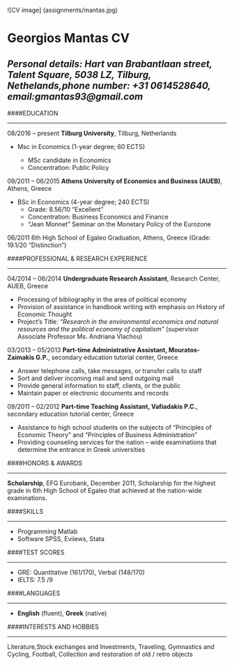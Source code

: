 ![CV image] (assignments/mantas.jpg)

Georgios Mantas CV
====================
_Personal details: Hart van Brabantlaan street, Talent Square, 5038 LZ, Tilburg, Nethelands,phone number: +31 0614528640, email:gmantas93@gmail.com_
---------------------
####EDUCATION
___
08/2016 – present **Tilburg University**, Tilburg, Netherlands

* Msc in Economics (1-year degree; 60 ECTS)

  * MSc candidate in Economics
  * Concentration: Public Policy

09/2011 – 06/2015 **Athens University of Economics and Business (AUEB)**, Athens, Greece

* BSc in Economics (4-year degree; 240 ECTS)
  * Grade: 8.56/10 “Excellent”
  * Concentration: Business Economics and Finance
  * “Jean Monnet” Seminar on the Monetary Policy of the Eurozone

06/2011 6th High School of Egaleo Graduation, Athens, Greece (Grade: 19.1/20 “Distinction”)

####PROFESSIONAL & RESEARCH EXPERIENCE
___
04/2014 – 06/2014 **Undergraduate Research Assistant**, Research Center, AUEB, Greece
* Processing of bibliography in the area of political economy
* Provision of assistance in handbook writing with emphasis on History of Economic Thought
* Project’s Title: _“Research in the environmental economics and natural resources and the political
economy of capitalism”_ (supervisor Associate Professor Ms. Andriana Vlachou)

03/2013 – 05/2013 **Part-time Administrative Assistant, Mouratos-Zaimakis G.P.**, secondary education tutorial center, Greece
* Answer telephone calls, take messages, or transfer calls to staff
* Sort and deliver incoming mail and send outgoing mail
* Provide general information to staff, clients, or the public
* Maintain paper or electronic documents and records

09/2011 – 02/2012 **Part-time Teaching Assistant, Vafiadakis P.C.**, secondary education tutorial center, Greece
* Assistance to high school students on the subjects of “Principles of Economic Theory” and “Principles of Business Administration”
* Providing counseling services for the nation – wide examinations that determine the entrance in Greek universities

####HONORS & AWARDS
___
**Scholarship**, EFG Eurobank, December 2011, Scholarship for the highest grade in 6th High School of Egaleo that achieved at the nation-wide examinations.

####SKILLS
___
* Programming    Matlab 
* Software       SPSS, Eviiews, Stata

####TEST SCORES
___
* GRE: Quantitative (161/170), Verbal (148/170)
* IELTS: 7.5 /9

####LANGUAGES
___
* **English** (fluent), **Greek** (native)

####INTERESTS AND HOBBIES 
___
Literature,Stock exchanges and Investments, Traveling, Gymnastics and Cycling, Football, Collection and restoration of old / retro objects


